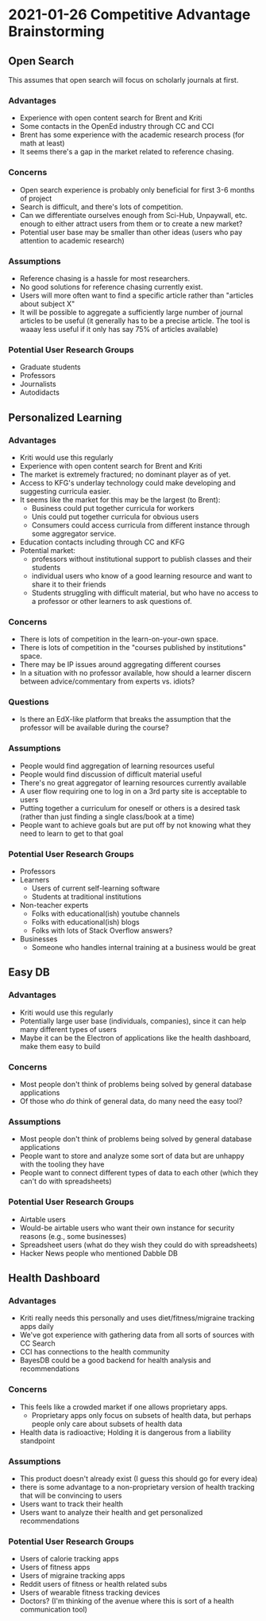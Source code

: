 # 2021-01-26 Competitive Advantage Brainstorming

## Open Search 

This assumes that open search will focus on scholarly journals at first.

### Advantages
- Experience with open content search for Brent and Kriti
- Some contacts in the OpenEd industry through CC and CCI
- Brent has some experience with the academic research process (for math at least)
- It seems there's a gap in the market related to reference chasing.

### Concerns
- Open search experience is probably only beneficial for first 3-6 months of project
- Search is difficult, and there's lots of competition.
- Can we differentiate ourselves enough from Sci-Hub, Unpaywall, etc. enough to either attract users from them or to create a new market?
- Potential user base may be smaller than other ideas (users who pay attention to academic research)

### Assumptions
- Reference chasing is a hassle for most researchers.
- No good solutions for reference chasing currently exist.
- Users will more often want to find a specific article rather than "articles about subject X"
- It will be possible to aggregate a sufficiently large number of journal articles to be useful (it generally has to be a precise article.  The tool is waaay less useful if it only has say 75% of articles available)

### Potential User Research Groups
- Graduate students
- Professors
- Journalists
- Autodidacts

## Personalized Learning

### Advantages
- Kriti would use this regularly
- Experience with open content search for Brent and Kriti
- The market is extremely fractured; no dominant player as of yet.
- Access to KFG's underlay technology could make developing and suggesting curricula easier.
- It seems like the market for this may be the largest (to Brent):
    - Business could put together curricula for workers
    - Unis could put together curricula for obvious users
    - Consumers could access curricula from different instance through some aggregator service.
- Education contacts including through CC and KFG
- Potential market:
    - professors without institutional support to publish classes and their students
    - individual users who know of a good learning resource and want to share it to their friends
    - Students struggling with difficult material, but who have no access to a professor or other learners to ask questions of.
    
### Concerns
- There is lots of competition in the learn-on-your-own space.
- There is lots of competition in the "courses published by institutions" space.
- There may be IP issues around aggregating different courses
- In a situation with no professor available, how should a learner discern between advice/commentary from experts vs. idiots?

### Questions
- Is there an EdX-like platform that breaks the assumption that the professor will be available during the course?

### Assumptions
- People would find aggregation of learning resources useful
- People would find discussion of difficult material useful
- There's no great aggregator of learning resources currently available
- A user flow requiring one to log in on a 3rd party site is acceptable to users
- Putting together a curriculum for oneself or others is a desired task (rather than just finding a single class/book at a time)
- People want to achieve goals but are put off by not knowing what they need to learn to get to that goal

### Potential User Research Groups
- Professors
- Learners
    - Users of current self-learning software
    - Students at traditional institutions
- Non-teacher experts
    - Folks with educational(ish) youtube channels
    - Folks with educational(ish) blogs
    - Folks with lots of Stack Overflow answers?
- Businesses
    - Someone who handles internal training at a business would be great

## Easy DB

### Advantages
- Kriti would use this regularly
- Potentially large user base (individuals, companies), since it can help many different types of users
- Maybe it can be the Electron of applications like the health dashboard, make them easy to build

### Concerns
- Most people don't think of problems being solved by general database applications
- Of those who _do_ think of general data, do many need the easy tool?

### Assumptions
- Most people don't think of problems being solved by general database applications
- People want to store and analyze some sort of data but are unhappy with the tooling they have
- People want to connect different types of data to each other (which they can't do with spreadsheets)

### Potential User Research Groups
- Airtable users
- Would-be airtable users who want their own instance for security reasons (e.g., some businesses)
- Spreadsheet users (what do they wish they could do with spreadsheets)
- Hacker News people who mentioned Dabble DB

## Health Dashboard

### Advantages
- Kriti really needs this personally and uses diet/fitness/migraine tracking apps daily
- We've got experience with gathering data from all sorts of sources with CC Search
- CCI has connections to the health community
- BayesDB could be a good backend for health analysis and recommendations

### Concerns
- This feels like a crowded market if one allows proprietary apps.
    - Proprietary apps only focus on subsets of health data, but perhaps people only care about subsets of health data
- Health data is radioactive; Holding it is dangerous from a liability standpoint

### Assumptions
- This product doesn't already exist (I guess this should go for every idea)
- there is some advantage to a non-proprietary version of health tracking that will be convincing to users
- Users want to track their health
- Users want to analyze their health and get personalized recommendations

### Potential User Research Groups
- Users of calorie tracking apps
- Users of fitness apps
- Users of migraine tracking apps
- Reddit users of fitness or health related subs
- Users of wearable fitness tracking devices
- Doctors? (I'm thinking of the avenue where this is sort of a health communication tool)